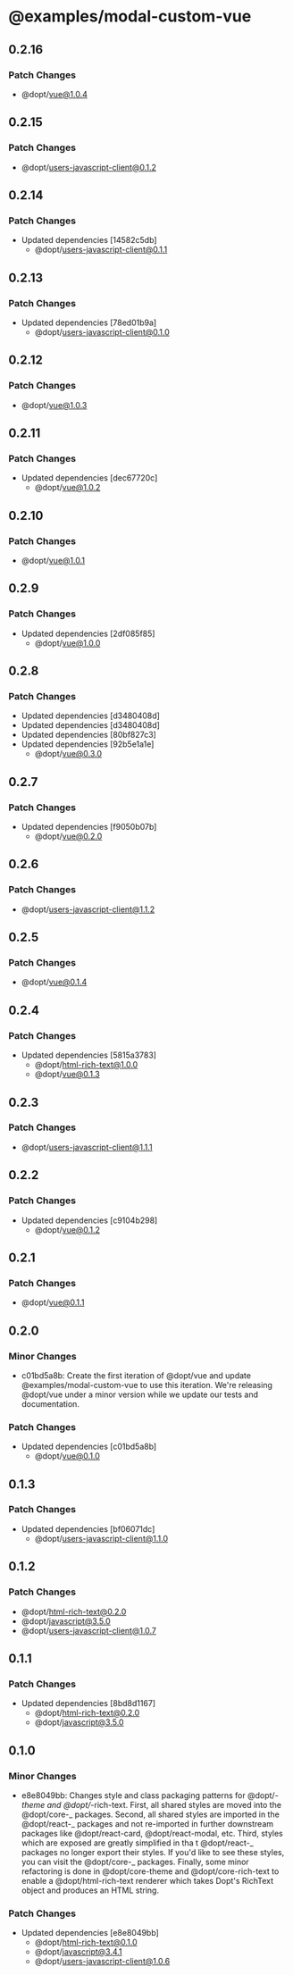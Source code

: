 # @examples/modal-custom-vue

## 0.2.16

### Patch Changes

- @dopt/vue@1.0.4

## 0.2.15

### Patch Changes

- @dopt/users-javascript-client@0.1.2

## 0.2.14

### Patch Changes

- Updated dependencies [14582c5db]
  - @dopt/users-javascript-client@0.1.1

## 0.2.13

### Patch Changes

- Updated dependencies [78ed01b9a]
  - @dopt/users-javascript-client@0.1.0

## 0.2.12

### Patch Changes

- @dopt/vue@1.0.3

## 0.2.11

### Patch Changes

- Updated dependencies [dec67720c]
  - @dopt/vue@1.0.2

## 0.2.10

### Patch Changes

- @dopt/vue@1.0.1

## 0.2.9

### Patch Changes

- Updated dependencies [2df085f85]
  - @dopt/vue@1.0.0

## 0.2.8

### Patch Changes

- Updated dependencies [d3480408d]
- Updated dependencies [d3480408d]
- Updated dependencies [80bf827c3]
- Updated dependencies [92b5e1a1e]
  - @dopt/vue@0.3.0

## 0.2.7

### Patch Changes

- Updated dependencies [f9050b07b]
  - @dopt/vue@0.2.0

## 0.2.6

### Patch Changes

- @dopt/users-javascript-client@1.1.2

## 0.2.5

### Patch Changes

- @dopt/vue@0.1.4

## 0.2.4

### Patch Changes

- Updated dependencies [5815a3783]
  - @dopt/html-rich-text@1.0.0
  - @dopt/vue@0.1.3

## 0.2.3

### Patch Changes

- @dopt/users-javascript-client@1.1.1

## 0.2.2

### Patch Changes

- Updated dependencies [c9104b298]
  - @dopt/vue@0.1.2

## 0.2.1

### Patch Changes

- @dopt/vue@0.1.1

## 0.2.0

### Minor Changes

- c01bd5a8b: Create the first iteration of @dopt/vue and update @examples/modal-custom-vue to use this iteration. We're releasing @dopt/vue under a minor version while we update our tests and documentation.

### Patch Changes

- Updated dependencies [c01bd5a8b]
  - @dopt/vue@0.1.0

## 0.1.3

### Patch Changes

- Updated dependencies [bf06071dc]
  - @dopt/users-javascript-client@1.1.0

## 0.1.2

### Patch Changes

- @dopt/html-rich-text@0.2.0
- @dopt/javascript@3.5.0
- @dopt/users-javascript-client@1.0.7

## 0.1.1

### Patch Changes

- Updated dependencies [8bd8d1167]
  - @dopt/html-rich-text@0.2.0
  - @dopt/javascript@3.5.0

## 0.1.0

### Minor Changes

- e8e8049bb: Changes style and class packaging patterns for @dopt/_-theme and @dopt/_-rich-text. First, all shared styles are moved into the @dopt/core-_ packages. Second, all shared styles are imported in the @dopt/react-_ packages and not re-imported in further downstream packages like @dopt/react-card, @dopt/react-modal, etc. Third, styles which are exposed are greatly simplified in tha t @dopt/react-_ packages no longer export their styles. If you'd like to see these styles, you can visit the @dopt/core-_ packages. Finally, some minor refactoring is done in @dopt/core-theme and @dopt/core-rich-text to enable a @dopt/html-rich-text renderer which takes Dopt's RichText object and produces an HTML string.

### Patch Changes

- Updated dependencies [e8e8049bb]
  - @dopt/html-rich-text@0.1.0
  - @dopt/javascript@3.4.1
  - @dopt/users-javascript-client@1.0.6
